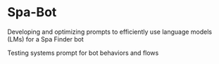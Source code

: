 # Spa-Bot

 Developing and optimizing prompts to efficiently use language models (LMs) for a Spa Finder bot 

Testing systems prompt for bot behaviors and flows
